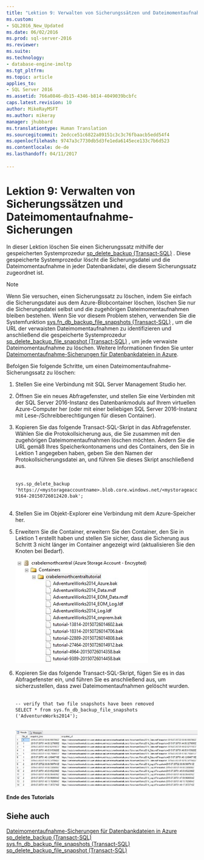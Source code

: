 ```yaml
---
title: "Lektion 9: Verwalten von Sicherungssätzen und Dateimomentaufnahme-Sicherungen | Microsoft-Dokumentation"
ms.custom:
- SQL2016_New_Updated
ms.date: 06/02/2016
ms.prod: sql-server-2016
ms.reviewer: 
ms.suite: 
ms.technology:
- database-engine-imoltp
ms.tgt_pltfrm: 
ms.topic: article
applies_to:
- SQL Server 2016
ms.assetid: 766a0846-db15-4346-b814-4049039bcbfc
caps.latest.revision: 10
author: MikeRayMSFT
ms.author: mikeray
manager: jhubbard
ms.translationtype: Human Translation
ms.sourcegitcommit: 2edcce51c6822a89151c3c3c76fbaacb5edd54f4
ms.openlocfilehash: 9747a3c7730db5d3fe1eda6145ece133c7b6d523
ms.contentlocale: de-de
ms.lasthandoff: 04/11/2017

---
```

# <a name="lesson-9-manage-backup-sets-and-file-snapshot-backups"></a>Lektion 9: Verwalten von Sicherungssätzen und Dateimomentaufnahme-Sicherungen
In dieser Lektion löschen Sie einen Sicherungssatz mithilfe der gespeicherten Systemprozedur [sp_delete_backup &#40;Transact-SQL&#41;](../relational-databases/system-stored-procedures/snapshot-backup-sp-delete-backup.md) . Diese gespeicherte Systemprozedur löscht die Sicherungsdatei und die Dateimomentaufnahme in jeder Datenbankdatei, die diesem Sicherungssatz zugeordnet ist.  
  
> [!NOTE]  
> Wenn Sie versuchen, einen Sicherungssatz zu löschen, indem Sie einfach die Sicherungsdatei aus dem Azure-Blobcontainer löschen, löschen Sie nur die Sicherungsdatei selbst und die zugehörigen Dateimomentaufnahmen bleiben bestehen. Wenn Sie vor diesem Problem stehen, verwenden Sie die Systemfunktion [sys.fn_db_backup_file_snapshots &#40;Transact-SQL&#41;](../relational-databases/system-functions/sys-fn-db-backup-file-snapshots-transact-sql.md) , um die URL der verwaisten Dateimomentaufnahmen zu identifizieren und anschließend die gespeicherte Systemprozedur [sp_delete_backup_file_snapshot &#40;Transact-SQL&#41;](../relational-databases/system-stored-procedures/snapshot-backup-sp-delete-backup-file-snapshot.md) , um jede verwaiste Dateimomentaufnahme zu löschen. Weitere Informationen finden Sie unter  [Dateimomentaufnahme-Sicherungen für Datenbankdateien in Azure](../relational-databases/backup-restore/file-snapshot-backups-for-database-files-in-azure.md).  
  
Befolgen Sie folgende Schritte, um einen Dateimomentaufnahme-Sicherungssatz zu löschen:  
  
1.  Stellen Sie eine Verbindung mit SQL Server Management Studio her.  
  
2.  Öffnen Sie ein neues Abfragefenster, und stellen Sie eine Verbinden mit der SQL Server 2016-Instanz des Datenbankmoduls auf Ihrem virtuellen Azure-Computer her (oder mit einer beliebigen SQL Server 2016-Instanz mit Lese-/Schreibberechtigungen für diesen Container).  
  
3.  Kopieren Sie das folgende Transact-SQL-Skript in das Abfragefenster. Wählen Sie die Protokollsicherung aus, die Sie zusammen mit den zugehörigen Dateimomentaufnahmen löschen möchten. Ändern Sie die URL gemäß Ihres Speicherkontonamens und des Containers, den Sie in Lektion 1 angegeben haben, geben Sie den Namen der Protokollsicherungsdatei an, und führen Sie dieses Skript anschließend aus.  
  
    ```  
  
    sys.sp_delete_backup 'https://<mystorageaccountname>.blob.core.windows.net/<mystorageaccountcontainername>/tutorial-9164-20150726012420.bak';  
  
    ```  
  
4.  Stellen Sie im Objekt-Explorer eine Verbindung mit dem Azure-Speicher her.  
  
5.  Erweitern Sie die Container, erweitern Sie den Container, den Sie in Lektion 1 erstellt haben und stellen Sie sicher, dass die Sicherung aus Schritt 3 nicht länger im Container angezeigt wird (aktualisieren Sie den Knoten bei Bedarf).  
  
    ![Azure-Container zeigt das Löschen des Speicherprotokollblobs](../relational-databases/media/c0070b08-4667-4db5-aaff-987a404ec934.JPG "Azure container showing the deletion of the log backup blob")  
  
6.  Kopieren Sie das folgende Transact-SQL-Skript, fügen Sie es in das Abfragefenster ein, und führen Sie es anschließend aus, um sicherzustellen, dass zwei Dateimomentaufnahmen gelöscht wurden.  
  
    ```  
  
    -- verify that two file snapshots have been removed  
    SELECT * from sys.fn_db_backup_file_snapshots ('AdventureWorks2014');  
  
    ```  
  
    ![Bereich „Ergebnisse“ mit 2 gelöschten Dateimomentaufnahmen](../relational-databases/media/f3891361-dfb6-4f4d-a090-ebfeb977981e.JPG "Bereich „Ergebnisse“ mit 2 gelöschten Dateimomentaufnahmen")  
  
**Ende des Tutorials**  
  
## <a name="see-also"></a>Siehe auch  
[Dateimomentaufnahme-Sicherungen für Datenbankdateien in Azure](../relational-databases/backup-restore/file-snapshot-backups-for-database-files-in-azure.md)  
[sp_delete_backup &#40;Transact-SQL&#41;](../relational-databases/system-stored-procedures/snapshot-backup-sp-delete-backup.md)  
[sys.fn_db_backup_file_snapshots &#40;Transact-SQL&#41;](../relational-databases/system-functions/sys-fn-db-backup-file-snapshots-transact-sql.md)  
[sp_delete_backup_file_snapshot &#40;Transact-SQL&#41;](../relational-databases/system-stored-procedures/snapshot-backup-sp-delete-backup-file-snapshot.md)  
  
  
  


